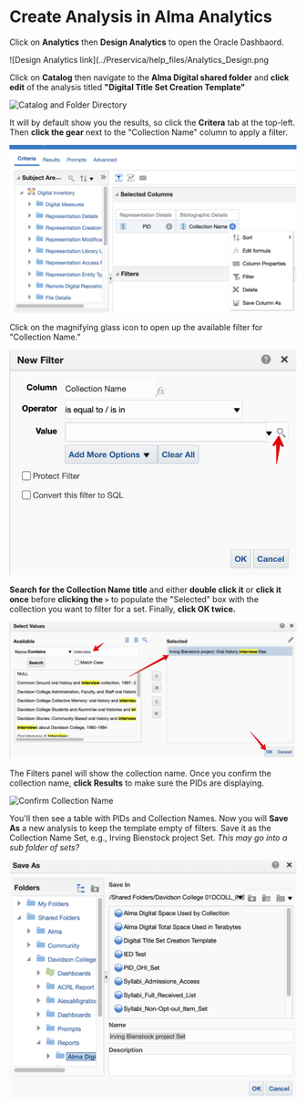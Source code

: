 # Create Analysis in Alma Analytics

Click on **Analytics** then **Design Analytics** to open the Oracle Dashbaord.

![Design Analytics link](../Preservica/help_files/Analytics_Design.png

Click on **Catalog** then navigate to the **Alma Digital shared folder** and **click edit** of the analysis titled **"Digital Title Set Creation Template"**

![Catalog and Folder Directory](../help_files/Analytics\_Edit_Template.png)

It will by default show you the results, so click the **Critera** tab at the top-left. Then **click the gear** next to the "Collection Name" column to apply a filter.

![Criteria Apply Filter](../help_files/Analytics_Edit_Filter.png)

Click on the magnifying glass icon to open up the available filter for "Collection Name."

![Search Collection Name Magnifying Glass](../help_files/Analytics_Edit_Filter_Search.png)

**Search for the Collection Name title** and either **double click it** or **click it once** before **clicking the `>`** to populate the "Selected" box with the collection you want to filter for a set. Finally, **click OK twice.**

![Select Collection to Filter](../help_files/Analytics_Edit_Filter_Select.png)

The Filters panel will show the collection name. Once you confirm the collection name, **click Results** to make sure the PIDs are displaying.

![Confirm Collection Name](../help\_files/Analytics_Edit_Filter_Confirm.png)

You'll then see a table with PIDs and Collection Names. Now you will **Save As** a new analysis to keep the template empty of filters. Save it as the Collection Name Set, e.g., Irving Bienstock project Set. _This may go into a sub folder of sets?_

![Save As Set](..//help_files/Analytics_Edit_Filter_SaveAs_Set.png)

